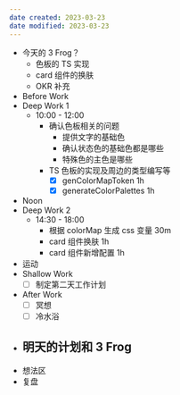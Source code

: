 ```yaml
---
date created: 2023-03-23 
date modified: 2023-03-23
---
```

- 今天的 3 Frog？
	- 色板的 TS 实现
	- card 组件的换肤
	- OKR 补充
- Before Work
- Deep Work 1
	- 10:00 - 12:00
		- 确认色板相关的问题
			- 提供文字的基础色
			- 确认状态色的基础色都是哪些
			- 特殊色的主色是哪些
		- TS 色板的实现及周边的类型编写等
			- [x] genColorMapToken 1h
			- [x] generateColorPalettes 1h
- Noon
- Deep Work 2
	- 14:30 - 18:00
		- 根据 colorMap 生成 css 变量 30m
		- card 组件换肤 1h
		- card 组件新增配置 1h
- 运动
- Shallow Work
	- [ ] 制定第二天工作计划
- After Work
	- [ ] 冥想
	- [ ] 冷水浴
- 明天的计划和 3 Frog
	- 
- 想法区
- 复盘
